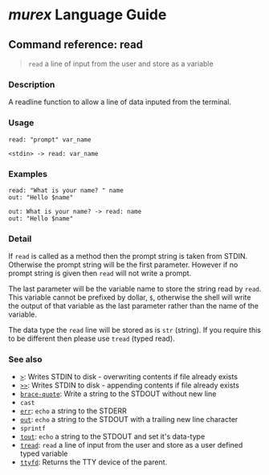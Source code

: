 # _murex_ Language Guide

## Command reference: read

> `read` a line of input from the user and store as a variable

### Description

A readline function to allow a line of data inputed from the terminal.

### Usage

    read: "prompt" var_name

    <stdin> -> read: var_name

### Examples

    read: "What is your name? " name
    out: "Hello $name"

    out: What is your name? -> read: name
    out: "Hello $name"

### Detail

If `read` is called as a method then the prompt string is taken from STDIN.
Otherwise the prompt string will be the first parameter. However if no prompt
string is given then `read` will not write a prompt.

The last parameter will be the variable name to store the string read by `read`.
This variable cannot be prefixed by dollar, `$`, otherwise the shell will write
the output of that variable as the last parameter rather than the name of the
variable.

The data type the `read` line will be stored as is `str` (string). If you
require this to be different then please use `tread` (typed read).

### See also

* [`>`](>.md): Writes STDIN to disk - overwriting contents if file already exists
* [`>>`](>>.md): Writes STDIN to disk - appending contents if file already exists
* [`brace-quote`](brace-quote.md): Write a string to the STDOUT without new line
* `cast`
* [`err`](err.md): `echo` a string to the STDERR
* [`out`](out.md): `echo` a string to the STDOUT with a trailing new line character
* `sprintf`
* [`tout`](tout.md): `echo` a string to the STDOUT and set it's data-type
* [`tread`](tread.md): `read` a line of input from the user and store as a user defined typed variable
* [`ttyfd`](ttyfd.md): Returns the TTY device of the parent.
